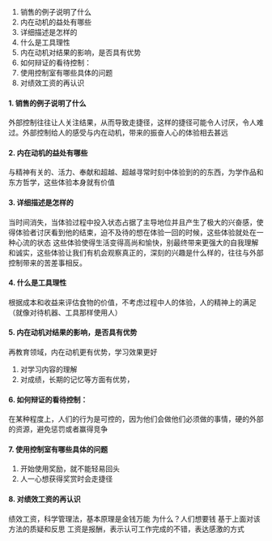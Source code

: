 1. 销售的例子说明了什么
2. 内在动机的益处有哪些
3. 详细描述是怎样的
4. 什么是工具理性
5. 内在动机对结果的影响，是否具有优势
6. 如何辩证的看待控制：
7. 使用控制室有哪些具体的问题
8. 对绩效工资的再认识


#### 1. 销售的例子说明了什么

外部控制往往让人关注结果，从而导致走捷径，这样的捷径可能令人讨厌，令人难过。外部控制给人的感受与内在动机，带来的振奋人心的体验相去甚远

#### 2. 内在动机的益处有哪些

与精神有关的、活力、奉献和超越、超越寻常时刻中体验到的的东西，为学作品和东方哲学，这些体验本身就有价值

#### 3. 详细描述是怎样的

当时间消失，当体验过程中投入状态占据了主导地位并且产生了极大的兴奋感，使得体验者讨厌看到他的结束，迫不及待的想在体验一回的时候，这些体验就处在一种心流的状态
这些体验使得生活变得高尚和愉快，别最终带来更强大的自我理解和诚实，这些体验让我们有机会观察真正的，深刻的兴趣是什么样的，往往与外部控制带来的苦差事相反。

#### 4. 什么是工具理性

根据成本和收益来评估食物的价值，不考虑过程中人的体验，人的精神上的满足（就像对待机器、工具那样使用人）

#### 5. 内在动机对结果的影响，是否具有优势

再教育领域，内在动机更有优势，学习效果更好
1. 对学习内容的理解
2. 对成绩，长期的记忆等方面有优势，

#### 6. 如何辩证的看待控制：

在某种程度上，人们的行为是可控的，因为他们会做他们必须做的事情，硬的外部的资源，避免惩罚或者赢得竞争

#### 7. 使用控制室有哪些具体的问题

1. 开始使用奖励，就不能轻易回头
2. 人一心想获得奖赏时会走捷径

#### 8. 对绩效工资的再认识

绩效工资，科学管理法，基本原理是金钱万能 为什么？人们想要钱
基于上面对该方法的质疑和反思
工资是报酬，表示认可工作完成的不错，表达感激的方式